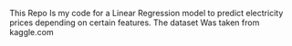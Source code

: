 This Repo Is my code for a Linear Regression model to predict electricity prices depending on certain features. The dataset Was taken from kaggle.com
